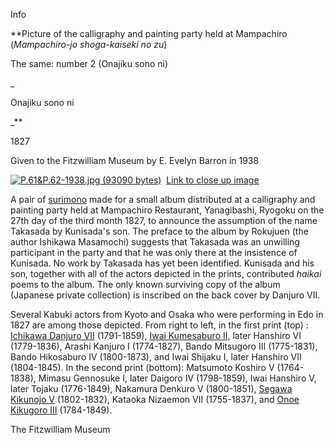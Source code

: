 Info

**Picture of the calligraphy and painting party held at Mampachiro (_Mampachiro-jo shoga-kaiseki no zu_)

The same: number 2 (Onajiku sono ni)

_

Onajiku sono ni

_**

1827

Given to the Fitzwilliam Museum by E. Evelyn Barron in 1938

[![P.61&P.62-1938.jpg (93090 bytes)](P.61P.62-1938_small1.jpg)](KUN/kunpt36162.htm)  [Link to close up image](KUN/kunpt361.htm)

A pair of [surimono](/themes/surimono-and-special-printing-effects) made for a small album distributed at a calligraphy and painting party held at Mampachiro Restaurant, Yanagibashi, Ryogoku on the 27th day of the third month 1827, to announce the assumption of the name Takasada by Kunisada's son. The preface to the album by Rokujuen (the author Ishikawa Masamochi) suggests that Takasada was an unwilling participant in the party and that he was only there at the insistence of Kunisada. No work by Takasada has yet been identified. Kunisada and his son, together with all of the actors depicted in the prints, contributed _haikai_ poems to the album. The only known surviving copy of the album (Japanese private collection) is inscribed on the back cover by Danjuro VII.

Several Kabuki actors from Kyoto and Osaka who were performing in Edo in 1827 are among those depicted. From right to left, in the first print (top) : [Ichikawa Danjuro VII](Group8pt3.htm) (1791-1859), [Iwai Kumesaburo II,](/exhibition/group-19) later Hanshiro VI (1779-1836), Arashi Kanjuro I (1774-1827), Bando Mitsugoro III (1775-1831), Bando Hikosaburo IV (1800-1873), and Iwai Shijaku I, later Hanshiro VII (1804-1845). In the second print (bottom): Matsumoto Koshiro V (1764-1838), Mimasu Gennosuke I, later Daigoro IV (1798-1859), Iwai Hanshiro V, later Tojaku (1776-1849), Nakamura Denkuro V (1800-1851), [Segawa Kikunojo V](/exhibition/group-7) (1802-1832), Kataoka Nizaemon VII (1755-1837), and [Onoe Kikugoro III](/exhibition/group-16-part-1) (1784-1849).



The Fitzwilliam Museum
